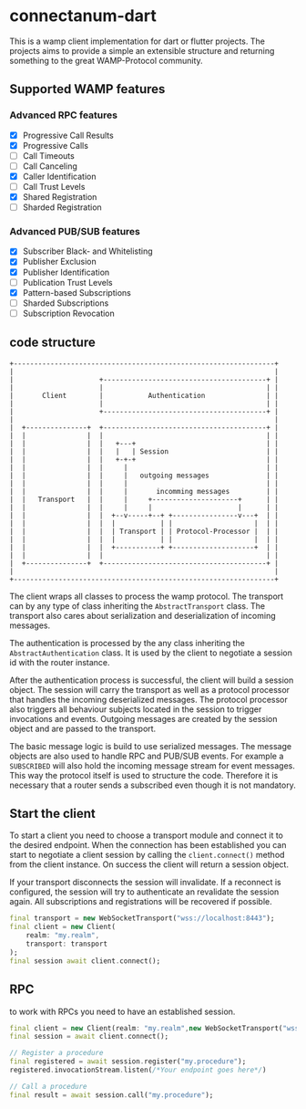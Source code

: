 # connectanum-dart

This is a wamp client implementation for dart or flutter projects. The projects aims to 
provide a simple an extensible structure and returning something to the great WAMP-Protocol community.

## Supported WAMP features

### Advanced RPC features

- [x] Progressive Call Results
- [x] Progressive Calls
- [ ] Call Timeouts
- [ ] Call Canceling
- [x] Caller Identification
- [ ] Call Trust Levels
- [x] Shared Registration
- [ ] Sharded Registration

### Advanced PUB/SUB features

- [x] Subscriber Black- and Whitelisting
- [x] Publisher Exclusion
- [x] Publisher Identification
- [ ] Publication Trust Levels
- [x] Pattern-based Subscriptions
- [ ] Sharded Subscriptions
- [ ] Subscription Revocation

## code structure

```
+----------------------------------------------------------------+
|                                                                |
|                     +----------------------------------------+ |
|                     |                                        | |
|       Client        |           Authentication               | |
|                     |                                        | |
|                     +----------------------------------------+ |
|                                                                |
|  +---------------+  +----------------------------------------+ |
|  |               |  |                                        | |
|  |               |  |   +---+                                | |
|  |               |  |   |   | Session                        | |
|  |               |  |   +-+-+                                | |
|  |               |  |     |                                  | |
|  |               |  |     |   outgoing messages              | |
|  |               |  |     |                                  | |
|  |               |  |     |       incomming messages         | |
|  |   Transport   |  |     |     +---------------------+      | |
|  |               |  |     |     |                     |      | |
|  |               |  |  +--v-----+--+ +----------------v---+  | |
|  |               |  |  |           | |                    |  | |
|  |               |  |  | Transport | | Protocol-Processor |  | |
|  |               |  |  |           | |                    |  | |
|  |               |  |  +-----------+ +--------------------+  | |
|  |               |  |                                        | |
|  +---------------+  +----------------------------------------+ |
|                                                                |
+----------------------------------------------------------------+
```

The client wraps all classes to process the wamp protocol. The transport can by any type of class inheriting
the `AbstractTransport` class. The transport also cares about serialization and deserialization of incoming
messages. 

The authentication is processed by the any class inheriting the `AbstractAuthentication` class. It is used by
the client to negotiate a session id with the router instance.

After the authentication process is successful, the client will build a session object. The
session will carry the transport as well as a protocol processor that handles the incoming deserialized
messages. The protocol processor also triggers all behaviour subjects located in the session to trigger
invocations and events. Outgoing messages are created by the session object and are passed to the transport.

The basic message logic is build to use serialized messages. The message objects are also used to handle RPC and 
PUB/SUB events. For example a `SUBSCRIBED` will also hold the incoming message stream for event messages. This way
the protocol itself is used to structure the code. Therefore it is necessary that a router sends a subscribed even 
though it is not mandatory. 


## Start the client

To start a client you need to choose a transport module and connect it to the desired endpoint.
When the connection has been established you can start to negotiate a client session by calling
the `client.connect()` method from the client instance. On success the client will return a
session object.

If your transport disconnects the session will invalidate. If a reconnect is configured, the session
will try to authenticate an revalidate the session again. All subscriptions and registrations will
be recovered if possible.

```dart
final transport = new WebSocketTransport("wss://localhost:8443");
final client = new Client(
    realm: "my.realm",
    transport: transport
);
final session await client.connect();
```

## RPC

to work with RPCs you need to have an established session. 

```dart
final client = new Client(realm: "my.realm",new WebSocketTransport("wss://localhost:8443"));
final session = await client.connect();

// Register a procedure
final registered = await session.register("my.procedure");
registered.invocationStream.listen(/*Your endpoint goes here*/)

// Call a procedure
final result = await session.call("my.procedure");
```

